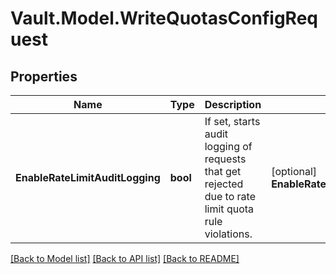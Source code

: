 # Vault.Model.WriteQuotasConfigRequest

## Properties

Name | Type | Description | Notes
------------ | ------------- | ------------- | -------------
**EnableRateLimitAuditLogging** | **bool** | If set, starts audit logging of requests that get rejected due to rate limit quota rule violations. | [optional] **EnableRateLimitResponseHeaders** | **bool** | If set, additional rate limit quota HTTP headers will be added to responses. | [optional] **RateLimitExemptPaths** | **List&lt;string&gt;** | Specifies the list of exempt paths from all rate limit quotas. If empty no paths will be exempt. | [optional] 

[[Back to Model list]](../README.md#documentation-for-models) [[Back to API list]](../README.md#documentation-for-api-endpoints) [[Back to README]](../README.md)

